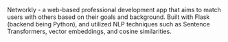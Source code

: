 Networkly - a web-based professional development app that aims to match users with others based on their goals and background. Built with Flask (backend being Python), and utilized NLP techniques such as Sentence Transformers, vector embeddings, and cosine similarities. 
